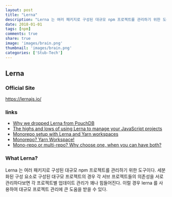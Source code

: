 ```yaml
---
layout: post
title: "Lerna"
description: "Lerna 는 여러 패키지로 구성된 대규모 npm 프로젝트를 관리하기 위한 도구이다."
date: 2018-01-01
tags: [npm]
comments: true
share: true
image: 'images/brain.png'
thumbnail: 'images/brain.png'
categories: ['Stub-Tech']
---
```


## Lerna

### Official Site
https://lernajs.io/

### links
- [Why we dropped Lerna from PouchDB](https://gist.github.com/nolanlawson/457cdb309c9ec5b39f0d420266a9faa4)
- [The highs and lows of using Lerna to manage your JavaScript projects ](https://hackernoon.com/the-highs-and-lows-of-using-lerna-to-manage-your-javascript-projects-ff5c5cd82a99)
- [Monorepo setup with Lerna and Yarn workspaces](https://medium.com/trabe/monorepo-setup-with-lerna-and-yarn-workspaces-5d747d7c0e91)
- [Monorepo? Yarn Workspace!](https://medium.com/@deptno/monorepo-yarn-workspace-e81e3e078100)
- [Mono-repo or multi-repo? Why choose one, when you can have both?](https://medium.com/@patrickleet/mono-repo-or-multi-repo-why-choose-one-when-you-can-have-both-e9c77bd0c668)

### What Lerna?
Lerna 는 여러 패키지로 구성된 대규모 npm 프로젝트를 관리하기 위한 도구이다.
세분화된 구성 요소로 구성된 대구모 프로젝트의 경우 각 서브 프로젝트들의 의존성을 서로 관리하다보면 각 프로젝트별 업데이트 관리가 꽤나 힘들어진다.
이럴 경우 lerna 를 사용하여 대규모 프로젝트 관리에 큰 도움을 받을 수 있다.
